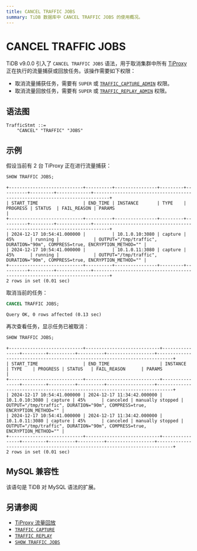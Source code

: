 ```yaml
---
title: CANCEL TRAFFIC JOBS
summary: TiDB 数据库中 CANCEL TRAFFIC JOBS 的使用概况。
---
```


# CANCEL TRAFFIC JOBS

TiDB v9.0.0 引入了 `CANCEL TRAFFIC JOBS` 语法，用于取消集群中所有 [TiProxy](/tiproxy/tiproxy-overview.md) 正在执行的流量捕获或回放任务。该操作需要如下权限：

- 取消流量捕获任务，需要有 `SUPER` 或 [`TRAFFIC_CAPTURE_ADMIN`](/privilege-management.md#动态权限) 权限。
- 取消流量回放任务，需要有 `SUPER` 或 [`TRAFFIC_REPLAY_ADMIN`](/privilege-management.md#动态权限) 权限。

## 语法图

```ebnf+diagram
TrafficStmt ::=
    "CANCEL" "TRAFFIC" "JOBS"
```

## 示例

假设当前有 2 台 TiProxy 正在进行流量捕获：

```sql
SHOW TRAFFIC JOBS;
```

```
+----------------------------+----------+----------------+---------+----------+---------+-------------+----------------------------------------------------------------------------+
| START_TIME                 | END_TIME | INSTANCE       | TYPE    | PROGRESS | STATUS  | FAIL_REASON | PARAMS                                                                     |
+----------------------------+----------+----------------+---------+----------+---------+-------------+----------------------------------------------------------------------------+
| 2024-12-17 10:54:41.000000 |          | 10.1.0.10:3080 | capture | 45%      | running |             | OUTPUT="/tmp/traffic", DURATION="90m", COMPRESS=true, ENCRYPTION_METHOD="" |
| 2024-12-17 10:54:41.000000 |          | 10.1.0.11:3080 | capture | 45%      | running |             | OUTPUT="/tmp/traffic", DURATION="90m", COMPRESS=true, ENCRYPTION_METHOD="" |
+----------------------------+----------+----------------+---------+----------+---------+-------------+----------------------------------------------------------------------------+
2 rows in set (0.01 sec)
```

取消当前的任务：

```sql
CANCEL TRAFFIC JOBS;
```

```
Query OK, 0 rows affected (0.13 sec)
```

再次查看任务，显示任务已被取消：

```sql
SHOW TRAFFIC JOBS;
```

```
+----------------------------+----------------------------+----------------+---------+----------+----------+------------------+----------------------------------------------------------------------------+
| START_TIME                 | END_TIME                   | INSTANCE       | TYPE    | PROGRESS | STATUS   | FAIL_REASON      | PARAMS                                                                     |
+----------------------------+----------------------------+----------------+---------+----------+----------+------------------+----------------------------------------------------------------------------+
| 2024-12-17 10:54:41.000000 | 2024-12-17 11:34:42.000000 | 10.1.0.10:3080 | capture | 45%      | canceled | manually stopped | OUTPUT="/tmp/traffic", DURATION="90m", COMPRESS=true, ENCRYPTION_METHOD="" |
| 2024-12-17 10:54:41.000000 | 2024-12-17 11:34:42.000000 | 10.1.0.11:3080 | capture | 45%      | canceled | manually stopped | OUTPUT="/tmp/traffic", DURATION="90m", COMPRESS=true, ENCRYPTION_METHOD="" |
+----------------------------+----------------------------+----------------+---------+----------+----------+------------------+----------------------------------------------------------------------------+
2 rows in set (0.01 sec)
```

## MySQL 兼容性

该语句是 TiDB 对 MySQL 语法的扩展。

## 另请参阅

* [TiProxy 流量回放](/tiproxy/tiproxy-traffic-replay.md)
* [`TRAFFIC CAPTURE`](/sql-statements/sql-statement-traffic-capture.md)
* [`TRAFFIC REPLAY`](/sql-statements/sql-statement-traffic-replay.md)
* [`SHOW TRAFFIC JOBS`](/sql-statements/sql-statement-show-traffic-jobs.md)
